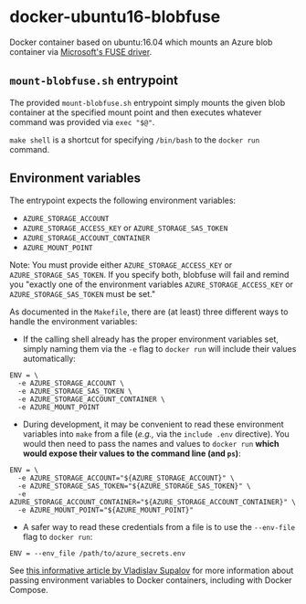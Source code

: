 # docker-ubuntu16-blobfuse

Docker container based on ubuntu:16.04 which mounts an Azure blob
container via [Microsoft's FUSE
driver](https://github.com/Azure/azure-storage-fuse).

## `mount-blobfuse.sh` entrypoint

The provided `mount-blobfuse.sh` entrypoint simply mounts the given blob
container at the specified mount point and then executes whatever
command was provided via `exec "$@"`.

`make shell` is a shortcut for specifying `/bin/bash` to the `docker
run` command.

## Environment variables

The entrypoint expects the following environment variables:

* `AZURE_STORAGE_ACCOUNT`
* `AZURE_STORAGE_ACCESS_KEY` or `AZURE_STORAGE_SAS_TOKEN`
* `AZURE_STORAGE_ACCOUNT_CONTAINER`
* `AZURE_MOUNT_POINT`

Note: You must provide either `AZURE_STORAGE_ACCESS_KEY` or
`AZURE_STORAGE_SAS_TOKEN`. If you specify both, blobfuse will fail and
remind you "exactly one of the environment variables
`AZURE_STORAGE_ACCESS_KEY` or `AZURE_STORAGE_SAS_TOKEN` must be set."


As documented in the `Makefile`, there are (at least) three different
ways to handle the environment variables:

* If the calling shell already has the proper environment variables set,
simply naming them via the `-e` flag to `docker run` will include their
values automatically:
```
ENV = \
  -e AZURE_STORAGE_ACCOUNT \
  -e AZURE_STORAGE_SAS_TOKEN \
  -e AZURE_STORAGE_ACCOUNT_CONTAINER \
  -e AZURE_MOUNT_POINT
```

* During development, it may be convenient to read these environment
variables into `make` from a file (_e.g.,_ via the `include .env`
directive). You would then need to pass the names and values to `docker
run` **which would expose their values to the command line (and `ps`)**:
```
ENV = \
  -e AZURE_STORAGE_ACCOUNT="${AZURE_STORAGE_ACCOUNT}" \
  -e AZURE_STORAGE_SAS_TOKEN="${AZURE_STORAGE_SAS_TOKEN}" \
  -e AZURE_STORAGE_ACCOUNT_CONTAINER="${AZURE_STORAGE_ACCOUNT_CONTAINER}" \
  -e AZURE_MOUNT_POINT="${AZURE_MOUNT_POINT}"
```
 
* A safer way to read these credentials from a file is to use the `--env-file` flag to `docker run`:
```
ENV = --env_file /path/to/azure_secrets.env
```

See [this informative article by Vladislav
Supalov](https://vsupalov.com/docker-arg-env-variable-guide/) for more
information about passing environment variables to Docker containers,
including with Docker Compose.
